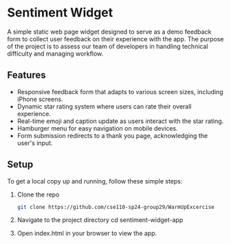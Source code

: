 # Sentiment Widget 

A simple static web page widget designed to serve as a demo feedback form to collect user feedback on their experience with the app. The purpose of the project is to assess our team of developers in handling technical difficulty and managing workflow. 

## Features

- Responsive feedback form that adapts to various screen sizes, including iPhone screens.
- Dynamic star rating system where users can rate their overall experience.
- Real-time emoji and caption update as users interact with the star rating.
- Hamburger menu for easy navigation on mobile devices.
- Form submission redirects to a thank you page, acknowledging the user's input.

## Setup

To get a local copy up and running, follow these simple steps:

1. Clone the repo
   ```sh
   git clone https://github.com/cse110-sp24-group29/WarmUpExcercise
   
2. Navigate to the project directory
   cd sentiment-widget-app

3. Open index.html in your browser to view the app.
